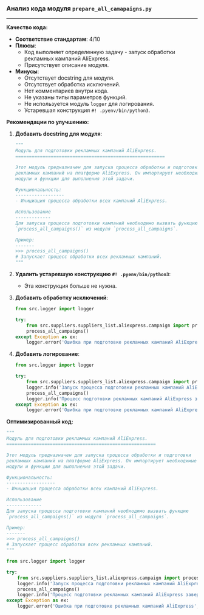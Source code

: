 ### **Анализ кода модуля `prepare_all_camapaigns.py`**

---

**Качество кода:**

- **Соответствие стандартам**: 4/10
- **Плюсы**:
    - Код выполняет определенную задачу - запуск обработки рекламных кампаний AliExpress.
    - Присутствует описание модуля.
- **Минусы**:
    - Отсутствует docstring для модуля.
    - Отсутствует обработка исключений.
    - Нет комментариев внутри кода.
    - Не указаны типы параметров функций.
    - Не используется модуль `logger` для логирования.
    - Устаревшая конструкция `#! .pyenv/bin/python3`.

**Рекомендации по улучшению:**

1.  **Добавить docstring для модуля**:

    ```python
    """
    Модуль для подготовки рекламных кампаний AliExpress.
    =======================================================

    Этот модуль предназначен для запуска процесса обработки и подготовки
    рекламных кампаний на платформе AliExpress. Он импортирует необходимые
    модули и функции для выполнения этой задачи.

    Функциональность:
    ------------------
    - Инициация процесса обработки всех кампаний AliExpress.

    Использование
    -------------
    Для запуска процесса подготовки кампаний необходимо вызвать функцию
    `process_all_campaigns()` из модуля `process_all_campaigns`.

    Пример:
    -------
    >>> process_all_campaigns()
    # Запускает процесс обработки всех рекламных кампаний.
    """
    ```

2.  **Удалить устаревшую конструкцию `#! .pyenv/bin/python3`**:

    - Эта конструкция больше не нужна.

3.  **Добавить обработку исключений**:

    ```python
    from src.logger import logger

    try:
        from src.suppliers.suppliers_list.aliexpress.campaign import process_all_campaigns
        process_all_campaigns()
    except Exception as ex:
        logger.error('Ошибка при подготовке рекламных кампаний AliExpress', ex, exc_info=True)
    ```

4.  **Добавить логирование**:

    ```python
    from src.logger import logger

    try:
        from src.suppliers.suppliers_list.aliexpress.campaign import process_all_campaigns
        logger.info('Запуск процесса подготовки рекламных кампаний AliExpress')
        process_all_campaigns()
        logger.info('Процесс подготовки рекламных кампаний AliExpress завершен')
    except Exception as ex:
        logger.error('Ошибка при подготовке рекламных кампаний AliExpress', ex, exc_info=True)
    ```

**Оптимизированный код:**

```python
"""
Модуль для подготовки рекламных кампаний AliExpress.
=======================================================

Этот модуль предназначен для запуска процесса обработки и подготовки
рекламных кампаний на платформе AliExpress. Он импортирует необходимые
модули и функции для выполнения этой задачи.

Функциональность:
------------------
- Инициация процесса обработки всех кампаний AliExpress.

Использование
-------------
Для запуска процесса подготовки кампаний необходимо вызвать функцию
`process_all_campaigns()` из модуля `process_all_campaigns`.

Пример:
-------
>>> process_all_campaigns()
# Запускает процесс обработки всех рекламных кампаний.
"""

from src.logger import logger

try:
    from src.suppliers.suppliers_list.aliexpress.campaign import process_all_campaigns
    logger.info('Запуск процесса подготовки рекламных кампаний AliExpress')
    process_all_campaigns()
    logger.info('Процесс подготовки рекламных кампаний AliExpress завершен')
except Exception as ex:
    logger.error('Ошибка при подготовке рекламных кампаний AliExpress', ex, exc_info=True)